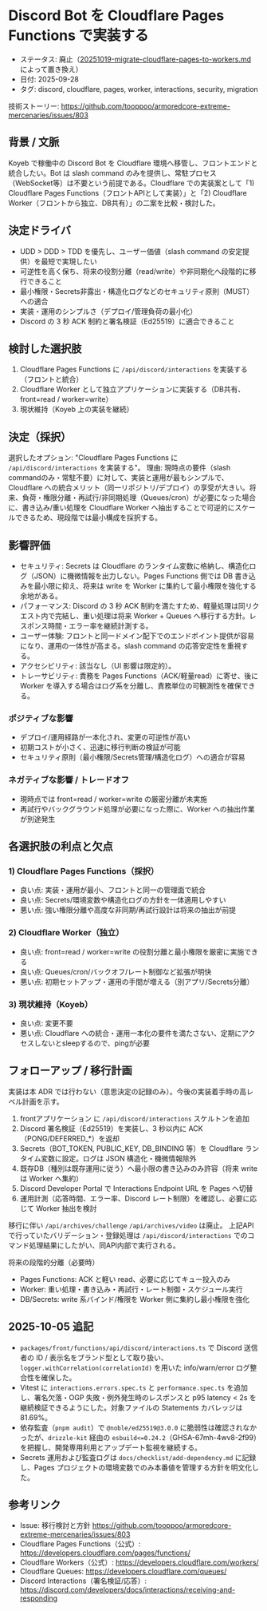 # Discord Bot を Cloudflare Pages Functions で実装する

- ステータス: 廃止（[20251019-migrate-cloudflare-pages-to-workers.md](20251019-migrate-cloudflare-pages-to-workers.md) によって置き換え）
- 日付: 2025-09-28
- タグ: discord, cloudflare, pages, worker, interactions, security, migration

技術ストーリー: <https://github.com/tooppoo/armoredcore-extreme-mercenaries/issues/803>

## 背景 / 文脈

Koyeb で稼働中の Discord Bot を Cloudflare 環境へ移管し、フロントエンドと統合したい。Bot は slash command のみを提供し、常駐プロセス（WebSocket等）は不要という前提である。Cloudflare での実装案として「1) Cloudflare Pages Functions（フロントAPIとして実装）」と「2) Cloudflare Worker（フロントから独立、DB共有）」の二案を比較・検討した。

## 決定ドライバ

- UDD > DDD > TDD を優先し、ユーザー価値（slash command の安定提供）を最短で実現したい
- 可逆性を高く保ち、将来の役割分離（read/write）や非同期化へ段階的に移行できること
- 最小権限・Secrets非露出・構造化ログなどのセキュリティ原則（MUST）への適合
- 実装・運用のシンプルさ（デプロイ/管理負荷の最小化）
- Discord の 3 秒 ACK 制約と署名検証（Ed25519）に適合できること

## 検討した選択肢

1. Cloudflare Pages Functions に `/api/discord/interactions` を実装する（フロントと統合）
1. Cloudflare Worker として独立アプリケーションに実装する（DB共有、front=read / worker=write）
1. 現状維持（Koyeb 上の実装を継続）

## 決定（採択）

選択したオプション: "Cloudflare Pages Functions に `/api/discord/interactions` を実装する"。
理由: 現時点の要件（slash commandのみ・常駐不要）に対して、実装と運用が最もシンプルで、Cloudflare への統合メリット（同一リポジトリ/デプロイ）の享受が大きい。将来、負荷・権限分離・再試行/非同期処理（Queues/cron）が必要になった場合に、書き込み/重い処理を Cloudflare Worker へ抽出することで可逆的にスケールできるため、現段階では最小構成を採択する。

## 影響評価

- セキュリティ: Secrets は Cloudflare のランタイム変数に格納し、構造化ログ（JSON）に機微情報を出力しない。Pages Functions 側では DB 書き込みを最小限に抑え、将来は write を Worker に集約して最小権限を強化する余地がある。
- パフォーマンス: Discord の 3 秒 ACK 制約を満たすため、軽量処理は同リクエスト内で完結し、重い処理は将来 Worker + Queues へ移行する方針。レスポンス時間・エラー率を継続計測する。
- ユーザー体験: フロントと同一ドメイン配下でのエンドポイント提供が容易になり、運用の一体性が高まる。slash command の応答安定性を重視する。
- アクセシビリティ: 該当なし（UI 影響は限定的）。
- トレーサビリティ: 責務を Pages Functions（ACK/軽量read）に寄せ、後に Worker を導入する場合はログ系を分離し、責務単位の可観測性を確保できる。

### ポジティブな影響

- デプロイ/運用経路が一本化され、変更の可逆性が高い
- 初期コストが小さく、迅速に移行判断の検証が可能
- セキュリティ原則（最小権限/Secrets管理/構造化ログ）への適合が容易

### ネガティブな影響 / トレードオフ

- 現時点では front=read / worker=write の厳密分離が未実施
- 再試行やバックグラウンド処理が必要になった際に、Worker への抽出作業が別途発生

## 各選択肢の利点と欠点

### 1) Cloudflare Pages Functions（採択）

- 良い点: 実装・運用が最小、フロントと同一の管理面で統合
- 良い点: Secrets/環境変数や構造化ログの方針を一体適用しやすい
- 悪い点: 強い権限分離や高度な非同期/再試行設計は将来の抽出が前提

### 2) Cloudflare Worker（独立）

- 良い点: front=read / worker=write の役割分離と最小権限を厳密に実施できる
- 良い点: Queues/cron/バックオフ/レート制御など拡張が明快
- 悪い点: 初期セットアップ・運用の手間が増える（別アプリ/Secrets分離）

### 3) 現状維持（Koyeb）

- 良い点: 変更不要
- 悪い点: Cloudflare への統合・運用一本化の要件を満たさない、定期にアクセスしないとsleepするので、pingが必要

## フォローアップ / 移行計画

実装は本 ADR では行わない（意思決定の記録のみ）。今後の実装着手時の高レベル計画を示す。

1. frontアプリケーション に `/api/discord/interactions` スケルトンを追加
2. Discord 署名検証（Ed25519）を実装し、3 秒以内に ACK（PONG/DEFERRED_*）を返却
3. Secrets（BOT_TOKEN, PUBLIC_KEY, DB_BINDING 等）を Cloudflare ランタイム変数に設定。ログは JSON 構造化・機微情報除外
4. 既存DB（種別は既存運用に従う）へ最小限の書き込みのみ許容（将来 write は Worker へ集約）
5. Discord Developer Portal で Interactions Endpoint URL を Pages へ切替
6. 運用計測（応答時間、エラー率、Discord レート制限）を確認し、必要に応じて Worker 抽出を検討

移行に伴い `/api/archives/challenge` `/api/archives/video` は廃止。
上記APIで行っていたバリデーション・登録処理は `/api/discord/interactions` でのコマンド処理結果にしたがい、同API内部で実行される。

将来の段階的分離（必要時）

- Pages Functions: ACK と軽い read、必要に応じてキュー投入のみ
- Worker: 重い処理・書き込み・再試行・レート制御・スケジュール実行
- DB/Secrets: write 系バインド/権限を Worker 側に集約し最小権限を強化

## 2025-10-05 追記

- `packages/front/functions/api/discord/interactions.ts` で Discord 送信者の ID / 表示名をブランド型として取り扱い、`logger.withCorrelation(correlationId)` を用いた info/warn/error ログ整合性を確保した。
- Vitest に `interactions.errors.spec.ts` と `performance.spec.ts` を追加し、署名欠落・OGP 失敗・例外発生時のレスポンスと p95 latency < 2s を継続検証できるようにした。対象ファイルの Statements カバレッジは 81.69%。
- 依存監査（`pnpm audit`）で `@noble/ed25519@3.0.0` に脆弱性は確認されなかったが、`drizzle-kit` 経由の `esbuild<=0.24.2`（GHSA-67mh-4wv8-2f99）を把握し、開発専用利用とアップデート監視を継続する。
- Secrets 運用および監査ログは `docs/checklist/add-dependency.md` に記録し、Pages プロジェクトの環境変数でのみ本番値を管理する方針を明文化した。

## 参考リンク

- Issue: 移行検討と方針 <https://github.com/tooppoo/armoredcore-extreme-mercenaries/issues/803>
- Cloudflare Pages Functions（公式）: <https://developers.cloudflare.com/pages/functions/>
- Cloudflare Workers（公式）: <https://developers.cloudflare.com/workers/>
- Cloudflare Queues: <https://developers.cloudflare.com/queues/>
- Discord Interactions（署名検証/応答）: <https://discord.com/developers/docs/interactions/receiving-and-responding>
